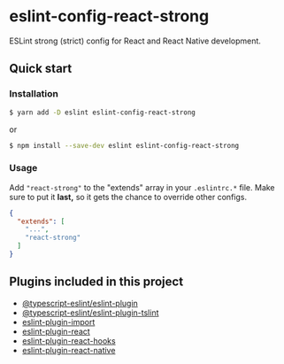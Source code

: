 # eslint-config-react-strong

ESLint strong (strict) config for React and React Native development.

## Quick start

### Installation

```bash
$ yarn add -D eslint eslint-config-react-strong
```

or

```bash
$ npm install --save-dev eslint eslint-config-react-strong
```

### Usage

Add `"react-strong"` to the "extends" array in your `.eslintrc.*` file. Make sure to put it **last,** so it gets the chance to override other configs.

```json
{
  "extends": [
    "...",
    "react-strong"
  ]
}
```

## Plugins included in this project

- [@typescript-eslint/eslint-plugin]
- [@typescript-eslint/eslint-plugin-tslint]
- [eslint-plugin-import]
- [eslint-plugin-react]
- [eslint-plugin-react-hooks]
- [eslint-plugin-react-native]

[@typescript-eslint/eslint-plugin]: https://github.com/typescript-eslint/typescript-eslint
[@typescript-eslint/eslint-plugin-tslint]: https://github.com/typescript-eslint/typescript-eslint/tree/master/packages/eslint-plugin-tslint
[eslint-plugin-import]: https://github.com/benmosher/eslint-plugin-import
[eslint-plugin-react]: https://github.com/yannickcr/eslint-plugin-react
[eslint-plugin-react-hooks]: https://github.com/facebook/react/tree/main/packages/eslint-plugin-react-hooks
[eslint-plugin-react-native]: https://github.com/Intellicode/eslint-plugin-react-native
